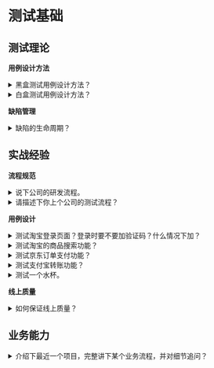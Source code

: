 
# 测试基础

## 测试理论

**用例设计方法**

<details>
  <summary>黑盒测试用例设计方法？</summary>

- 等价类划分
- 边界值分析
- 判定表
- 正交实验法
- 因果图
- 状态迁移
- 错误推测法

具体用法请自行学习。

</details>

<details>
  <summary>白盒测试用例设计方法？</summary>

- 语句覆盖
- 判定覆盖（又叫分支覆盖）
- 条件覆盖
- 判定/条件覆盖
- 条件组合覆盖（又叫多重条件覆盖）
- 路径覆盖

具体用法请自行学习。

</details>

**缺陷管理**

<details>
  <summary>缺陷的生命周期？</summary>


</details>

## 实战经验

**流程规范**

<details>
  <summary>说下公司的研发流程。</summary>

有什么优缺点？执行的问题，是否解决，怎么解决？

</details>

<details>
  <summary>请描述下你上个公司的测试流程？</summary>

考察点：

- 了解与本公司的测试流程是否接近，测试流程是否正规。
- 对测试流程和质量工作是否有很清晰的认识。

</details>

**用例设计**

<details>
  <summary>测试淘宝登录页面？登录时要不要加验证码？什么情况下加？</summary>

测试用例设计：
- 界面
  - 文案、样式、布局
- 易用性
  - 图标、提示、布局（是否符合用户习惯）
  - 登录失败多次后，是否锁定账号
- 功能性
  - 正常登录
    - 正确的用户名和密码
    - 登录 - 退出 - 登录
    - 多平台上登录（取决于需求：是否允许同时登录）
    - 多设备上登录
    - 多浏览器登录
    - 快捷登录
      - 支付宝登录
    - 登录跳转（从其他页面跳转过来登录）
    - Tab键、Enter键是否响应
  - 异常登录
    - 异地登录：非常用地区登录、国外登录
    - 错误的用户名（账号不存在）
    - 错误的密码
    - 账号被冻结登录
    - 登录服务挂掉时提示
- 兼容性
  - PC 浏览器兼容性：不同浏览器、不同版本
  - H5 登录测试
  - 手机浏览器登录
  - 设备兼容性：不同终端设备、不同版本
- 接口测试
  - 各种参数组合
- 安全性
  - 多次登录失败
  - 频繁登录
  - SQL 注入
- 容错性
  - 某个服务节点挂掉，登录
  - 删除用户缓存后登录
- 性能
  - 大量用户同时登录
- 竞品测试
  - 其他同类产品登录：体验、性能
- CDN
  - 登录时的响应服务器地区
- 网络
  - 断网
  - 弱网
  - 内网
  - 外网
  - 运营商（移动、联通、电信手机流量登录）
  - wifi 登录
- 线上测试
  - 发布后线上验证测试

什么情况下加验证码：

- 用户异地登录
- 用户登录失败次数过多
- 新设备登录
- 用户频繁登录退出（要加？不确定）


验证码的用途：

- 防止撞库攻击、暴力破解
- 防止重放攻击
- 防止爬虫和机器人
- 防止大规模批量动作：大规模注册账号、批量发帖
- 验证用户身份（如注册、支付、找回密码时的手机、邮箱验证码）

</details>

<details>
  <summary>测试淘宝的商品搜索功能？</summary>


</details>

<details>
  <summary>测试京东订单支付功能？</summary>


</details>


<details>
  <summary>测试支付宝转账功能？</summary>


</details>



<details>
  <summary>测试一个水杯。</summary>


</details>

**线上质量**

<details>
  <summary>如何保证线上质量？</summary>

应对策略：提前预防、及时发现、快速处理、故障复盘

线上质量问题包括哪些？

1. 需求评审、测试分析等阶段遗漏导致的问题，包括特殊场景下触发的Bug
2. 由于网络、运营配置等导致的错误

**提前预防**

发布前预防：

- 需求阶段：需求评审
- 开发阶段：代码Review、系统设计评审、单元测试
- 测试阶段：用例内审（交叉评审）、用例外审、各种类型测试
- 运维阶段：测试通过，部署内容交接核对
- 运营配置：运营配置
- 验收测试：α、β验收测试、灰度测试，发布前各项检查

**及时发现**

线上监控：

- 接口监控
- UI 监控
- 日志监控

实时告警：邮件告警、短信告警、钉钉微信等告警

**快速处理**

1. 在预发布环境（没有就在测试环境）复现缺陷
2. 针对具体情况，不同的处理方式：	
  - 版本回退
	- 关闭问题机器
	- 热修复
	- 延迟到下一个版本
	- 资产追回与补偿

**故障复盘**

1. 确定问题属性：发生原因、严重程度、问题类型、问题描述、责任人等。
2. 预防再次发生：
  - 如果是缺陷，补充到用例库
  - 如果是流程规范，优化改进流程规范


</details>

## 业务能力

<details>
  <summary>介绍下最近一个项目，完整讲下某个业务流程，并对细节追问？</summary>

考察点：

- 是否有过复杂系统的测试经验
- 对业务理解是否透彻

</details>
